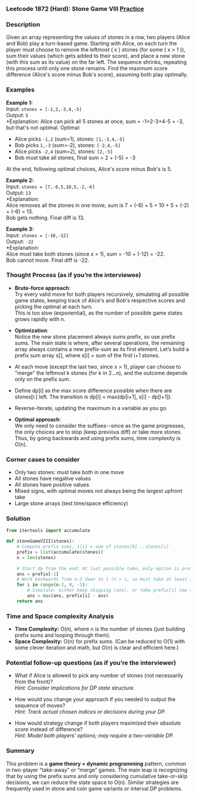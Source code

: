 ### Leetcode 1872 (Hard): Stone Game VIII [Practice](https://leetcode.com/problems/stone-game-viii)

### Description  
Given an array representing the values of stones in a row, two players (Alice and Bob) play a turn-based game. Starting with Alice, on each turn the player must choose to remove the leftmost \( x \) stones (for some \( x > 1 \)), sum their values (which gets added to their score), and place a new stone (with this sum as its value) on the far left. The sequence shrinks, repeating this process until only one stone remains. Find the maximum score difference (Alice's score minus Bob's score), assuming both play optimally.

### Examples  

**Example 1:**  
Input: `stones = [-1,2,-3,4,-5]`  
Output: `5`  
*Explanation: Alice can pick all 5 stones at once, sum = -1+2-3+4-5 = -3, but that's not optimal.
Optimal:  
- Alice picks `-1,2` (sum=1), stones: `[1,-3,4,-5]`  
- Bob picks `1,-3` (sum=-2), stones: `[-2,4,-5]`  
- Alice picks `-2,4` (sum=2), stones: `[2,-5]`  
- Bob must take all stones, final sum = 2 + (-5) = -3

At the end, following optimal choices, Alice's score minus Bob's is 5.

**Example 2:**  
Input: `stones = [7,-6,5,10,5,-2,-6]`  
Output: `13`  
*Explanation:  
Alice removes all the stones in one move, sum is 7 + (-6) + 5 + 10 + 5 + (-2) + (-6) = 13.  
Bob gets nothing. Final diff is 13.

**Example 3:**  
Input: `stones = [-10,-12]`  
Output: `-22`  
*Explanation:  
Alice must take both stones (since x > 1), sum = -10 + (-12) = -22.  
Bob cannot move. Final diff is -22.

### Thought Process (as if you’re the interviewee)  

- **Brute-force approach**:  
Try every valid move for both players recursively, simulating all possible game states, keeping track of Alice's and Bob's respective scores and picking the optimal at each turn.  
This is too slow (exponential), as the number of possible game states grows rapidly with n.

- **Optimization**:  
Notice the new stone placement always sums prefix, so use prefix sums. The main state is where, after several operations, the remaining array always contains a new prefix-sum as its first element. Let’s build a prefix sum array s[], where s[i] = sum of the first i+1 stones.

- At each move (except the last two, since x > 1), player can choose to "merge" the leftmost k stones (for k in 2...n), and the outcome depends only on the prefix sum.
- Define dp[i] as the max score difference possible when there are stones[i:] left. The transition is dp[i] = max(dp[i+1], s[i] - dp[i+1]).
- Reverse-iterate, updating the maximum in a variable as you go.

- **Optimal approach**:  
We only need to consider the suffixes--since as the game progresses, the only choices are to stop (keep previous diff) or take more stones. Thus, by going backwards and using prefix sums, time complexity is O(n).

### Corner cases to consider  
- Only two stones: must take both in one move  
- All stones have negative values  
- All stones have positive values  
- Mixed signs, with optimal moves not always being the largest upfront take  
- Large stone arrays (test time/space efficiency)

### Solution

```python
from itertools import accumulate

def stoneGameVIII(stones):
    # Compute prefix sums, s[i] = sum of stones[0]...stones[i]
    prefix = list(accumulate(stones))
    n = len(stones)
    
    # Start dp from the end: At last possible take, only option is prefix[n-1]
    ans = prefix[-1]
    # Work backwards from n-2 down to 1 (x > 1, so must take at least first 2 stones)
    for i in range(n-2, 0, -1):
        # Simulate: either keep skipping (ans), or take prefix[i] now (prefix[i] - ans)
        ans = max(ans, prefix[i] - ans)
    return ans
```

### Time and Space complexity Analysis  

- **Time Complexity:** O(n), where n is the number of stones (just building prefix sums and looping through them).
- **Space Complexity:** O(n) for prefix sums. (Can be reduced to O(1) with some clever iteration and math, but O(n) is clear and efficient here.)

### Potential follow-up questions (as if you’re the interviewer)  

- What if Alice is allowed to pick any number of stones (not necessarily from the front)?  
  *Hint: Consider implications for DP state structure.*

- How would you change your approach if you needed to output the sequence of moves?  
  *Hint: Track actual chosen indices or decisions during your DP.*

- How would strategy change if both players maximized their *absolute* score instead of difference?  
  *Hint: Model both players’ options; may require a two-variable DP.*

### Summary
This problem is a **game theory + dynamic programming** pattern, common in two-player “take-away” or “merge” games. The main leap is recognizing that by using the prefix sums and only considering cumulative take-or-skip decisions, we can reduce the state space to O(n). Similar strategies are frequently used in stone and coin game variants or interval DP problems.